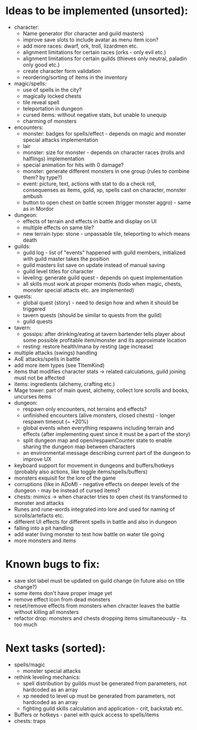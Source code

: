 # Ideas to be implemented (unsorted):

- character:
  - Name generator (for character and guild masters)
  - improve save slots to include avatar as menu item icon?
  - add more races: dwarf, ork, troll, lizardmen etc.
  - alignment limitations for certain races (orks - only evil etc.)
  - alignment limitations for certain guilds (thieves only neutral, paladin only good etc.)
  - create character form validation
  - reordering/sorting of items in the inventory
- magic/spells:
  - use of spells in the city?
  - magically locked chests
  - tile reveal spell
  - teleportation in dungeon
  - cursed items: without negative stats, but unable to unequip
  - charming of monsters
- encounters:
  - monster: badges for spells/effect - depends on magic and monster special attacks implementation
  - lair
  - monster: size for monster - depends on character races (trolls and halflings) implementation
  - special animation for hits with 0 damage?
  - monster: generate different monsters in one group (rules to combine them? by type?)
  - event: picture, text, actions with stat to do a check roll, consequenses as items, gold, xp, spells cast on character, monster ambush
  - button to open chest on battle screen (trigger monster aggro) - same as in Mordor
- dungeon:
  - effects of terrain and effects in battle and display on UI
  - multiple effects on same tile?
  - new terrain type: stone - unpassable tile, teleporting to which means death
- guilds:
  - guild log - list of "events" happened with guild members, initialized with guild master takes the position
  - guild masters list save on update instead of manual saving
  - guild level titles for character
  - leveling: generate guild quest - depends on quest implementation
  - all skills must work at proper moments (todo when magic, chests, monster special attacts etc. are implemented)
- quests:
  - global quest (story) - need to design how and when it should be triggered
  - tavern quests (should be similar to quests from the guild)
  - guild quests
- tavern:
  - gossips: after drinking/eating at tavern bartender tells player about some possible profitable item/monster and its approximate location
  - resting: restore health/mana by resting (age increase)
- multiple attacks (swings) handling
- AoE attacks/spells in battle
- add more item types (see TItemKind)
- items that modifies character stats -> related calculations, guild joining must not be affected
- items: ingredients (alchemy, crafting etc.)
- Mage tower: part of main quest, alchemy, collect lore scrolls and books, uncurses items
- dungeon:
  - respawn only encounters, not terrains and effects?
  - unfinished encounters (alive monsters, closed chests) - longer respawn timeout (~ +20%)
  - global events when everything respawns including terrain and effects (after implementing quest since it must be a part of the story)
  - split dungeon map and open/respawnCounter state to enable sharing the dungeon map between characters
  - an environmental message describing current part of the dungeon to improve UX
- keyboard support for movement in dungeons and buffers/hotkeys (probably also actions, like toggle items/spells/buffers)
- monsters exquisit for the lore of the game
- corruptions (like in ADoM) - negative effects on deeper levels of the dungeon - may be instead of cursed items?
- chests: mimics -> when character tries to open chest its transformed to monster and attacks
- Runes and rune-words integrated into lore and used for naming of scrolls/artefacts etc.
- different UI effects for different spells in battle and also in dungeon
- falling into a pit handling
- add water living monster to test how battle on water tile going
- more monsters and items

# Known bugs to fix:

- save slot label must be updated on guild change (in future also on title change?)
- some items don't have proper image yet
- remove effect icon from dead monsters
- reset/remove effects from monsters when chracter leaves the battle without killing all monsters
- refactor drop: monsters and chests dropping items simultaneously - its too much

# Next tasks (sorted):

- spells/magic
  - monster special attacks
- rethink leveling mechanics:
  - spell distribution by guilds must be generated from parameters, not hardcoded as an array
  - xp needed to level up must be generated from parameters, not hardcoded as an array
  - fighting guild skills calculation and application - crit, backstab etc.
- Buffers or hotkeys - panel with quick access to spells/items
- chests: traps

